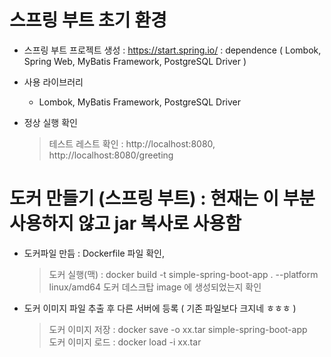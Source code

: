 # 스프링 부트 초기 환경

- 스프링 부트 프로젝트 생성 : https://start.spring.io/
  : dependence ( Lombok, Spring Web, MyBatis Framework, PostgreSQL Driver )

- 사용 라이브러리
  - Lombok, MyBatis Framework, PostgreSQL Driver

- 정상 실행 확인
  > 테스트 레스트 확인 : http://localhost:8080, http://localhost:8080/greeting

# 도커 만들기 (스프링 부트)  : 현재는 이 부분 사용하지 않고 jar 복사로 사용함
- 도커파일 만듬 : Dockerfile 파일 확인,
  > 도커 실행(맥) : docker build -t simple-spring-boot-app . --platform linux/amd64
  > 도커 데스크탑 image 에 생성되었는지 확인

- 도커 이미지 파일 추출 후 다른 서버에 등록 ( 기존 파일보다 크지네 ㅎㅎㅎ )
  > 도커 이미지 저장 : docker save -o xx.tar simple-spring-boot-app  
  > 도커 이미지 로드 : docker load -i xx.tar
